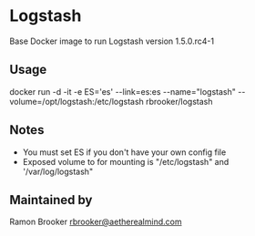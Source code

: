 Logstash  
========

Base Docker image to run Logstash version 1.5.0.rc4-1



Usage
-----

docker run -d -it -e ES='es' --link=es:es  --name="logstash" --volume=/opt/logstash:/etc/logstash rbrooker/logstash


Notes
-----

* You must set ES if you don't have your own config file
* Exposed volume to for mounting is "/etc/logstash" and '/var/log/logstash"





Maintained by 
-------------

Ramon Brooker <rbrooker@aetherealmind.com>
